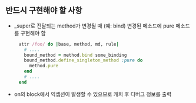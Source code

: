

반드시 구현해야 할 사항
----
* _super로 전달되는 method가 변경될 때
  (예: bind)
  변경된 메소드에 pure 메소드를 구현해야 함<br>

 ```rb
      attr /foo/ do |base, method, md, rule|
        # ....
        bound_method = method.bind some_binding
        bound_method.define_singleton_method :pure do
          method.pure
        end
        # ....
      end
  ```
* on의 block에서 익셉션이 발생할 수 있으므로 캐치 후 디버그 정보를 출력

